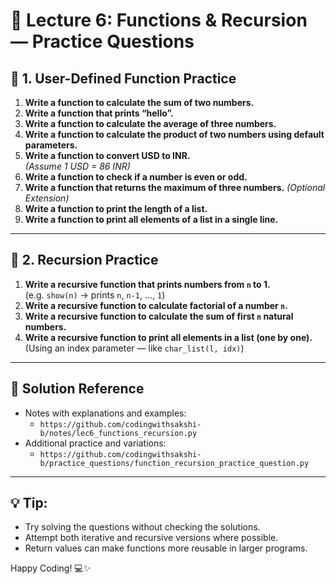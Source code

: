 # 🧠 Lecture 6: Functions & Recursion — Practice Questions

## 🔹 1. User-Defined Function Practice

1. **Write a function to calculate the sum of two numbers.**
2. **Write a function that prints “hello”.**
3. **Write a function to calculate the average of three numbers.**
4. **Write a function to calculate the product of two numbers using default parameters.**
5. **Write a function to convert USD to INR.**  
   *(Assume 1 USD = 86 INR)*
6. **Write a function to check if a number is even or odd.**
7. **Write a function that returns the maximum of three numbers.** *(Optional Extension)*
8. **Write a function to print the length of a list.**
9. **Write a function to print all elements of a list in a single line.**

---

## 🔹 2. Recursion Practice

1. **Write a recursive function that prints numbers from `n` to 1.**  
   (e.g. `show(n)` → prints `n`, `n-1`, ..., `1`)
2. **Write a recursive function to calculate factorial of a number `n`.**
3. **Write a recursive function to calculate the sum of first `n` natural numbers.**
4. **Write a recursive function to print all elements in a list (one by one).**  
   (Using an index parameter — like `char_list(l, idx)`)

---

## 📂 Solution Reference

- Notes with explanations and examples:
  - `https://github.com/codingwithsakshi-b/notes/lec6_functions_recursion.py`
- Additional practice and variations:
  - `https://github.com/codingwithsakshi-b/practice_questions/function_recursion_practice_question.py`

---

## 💡 Tip:
- Try solving the questions without checking the solutions.
- Attempt both iterative and recursive versions where possible.
- Return values can make functions more reusable in larger programs.

Happy Coding! 💻✨
